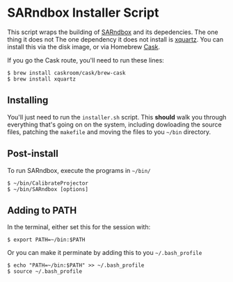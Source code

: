 # SARndbox Installer Script

This script wraps the building of
[SARndbox](https://github.com/KeckCAVES/SARndbox) and its depedencies. The one
thing it does not The one dependency it does not install is
[xquartz](http://xquartz.macosforge.org/landing/). You can install this
via the disk image, or via Homebrew
[Cask](https://github.com/caskroom/homebrew-cask).

If you go the Cask route, you'll need to run these lines:

```
$ brew install caskroom/cask/brew-cask
$ brew install xquartz
```

## Installing

You'll just need to run the `installer.sh` script. This **should** walk
you through everything that's going on on the system, including
dowloading the source files, patching the `makefile` and moving the
files to you `~/bin` directory.

## Post-install
To run SARndbox, execute the programs in `~/bin/`

```
$ ~/bin/CalibrateProjector
$ ~/bin/SARndbox [options]
```

## Adding to PATH

In the terminal, either set this for the session with:

```
$ export PATH=~/bin:$PATH
```

Or you can make it perminate by adding this to you `~/.bash_profile`

```
$ echo "PATH=~/bin:$PATH" >> ~/.bash_profile
$ source ~/.bash_profile
```

